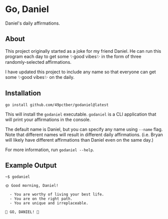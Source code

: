 # Go, Daniel

Daniel's daily affirmations.

## About

This project originally started as a joke for my friend Daniel.
He can run this program each day to get some ✨good vibes✨ in the form of three randomly-selected affirmations.

I have updated this project to include any name so that everyone can get some ✨good vibes✨ on the daily.

## Installation

```
go install github.com/49pctber/godaniel@latest
```

This will install the `godaniel` executable.
`godaniel` is a CLI application that will print your affirmations in the console.

The default name is Daniel, but you can specify any name using `--name` flag.
Note that different names will result in different daily affirmations.
(i.e. Bryan will likely have different affirmations than Daniel even on the same day.)

For more information, run `godaniel --help`.

## Example Output

```
~$ godaniel

🌞 Good morning, Daniel!

  - You are worthy of living your best life.
  - You are on the right path.
  - You are unique and irreplaceable.

🎉 GO, DANIEL! 🎉

```
